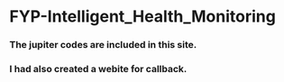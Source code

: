 # FYP-Intelligent_Health_Monitoring

### The jupiter codes are included in this site.
### I had also created a webite for callback.
